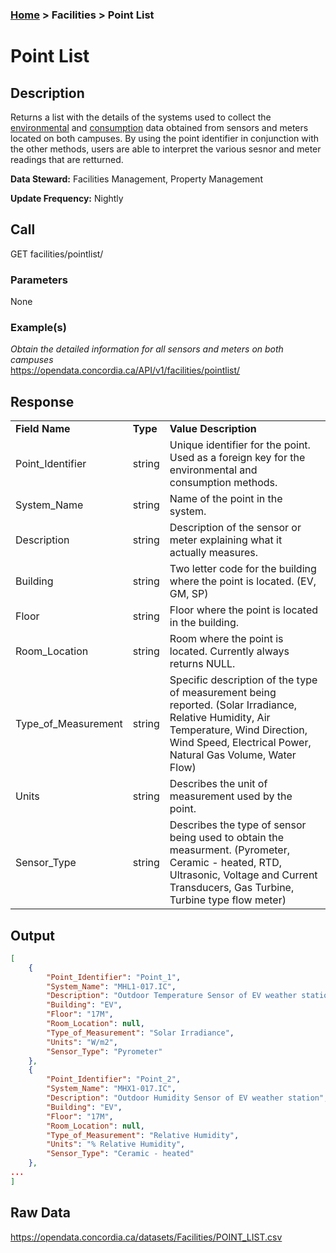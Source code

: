 ### [Home](../../README.md) > Facilities > Point List

# Point List


## Description
Returns a list with the details of the systems used to collect the [environmental](./environmental.md) and [consumption](./consumption.md) data obtained from sensors and meters located on both campuses. By using the point identifier in conjunction with the other methods, users are able to interpret the various sesnor and meter readings that are retturned.

**Data Steward:** Facilities Management, Property Management

**Update Frequency:** Nightly

## Call
GET facilities/pointlist/

### Parameters
None

### Example(s)
*Obtain the detailed information for all sensors and meters on both campuses*<br/>
https://opendata.concordia.ca/API/v1/facilities/pointlist/

## Response
<table>
    <tr>
        <td><b>Field Name</b></td>
        <td><b>Type</b></td>
        <td><b>Value Description</b></td>
    </tr>
    <tr>
        <td>Point_Identifier</td>
        <td>string</td>
        <td>Unique identifier for the point. Used as a foreign key for the environmental and consumption methods.</td>
    </tr>
    <tr>
        <td>System_Name</td>
        <td>string</td>
        <td>Name of the point in the system.</td>
    </tr>
    <tr>
        <td>Description</td>
        <td>string</td>
        <td>Description of the sensor or meter explaining what it actually measures.</td>
    </tr>
    <tr>
        <td>Building</td>
        <td>string</td>
        <td>Two letter code for the building where the point is located. (EV, GM, SP)</td>
    </tr>
    <tr>
        <td>Floor</td>
        <td>string</td>
        <td>Floor where the point is located in the building.</td>
    </tr>
    <tr>
        <td>Room_Location</td>
        <td>string</td>
        <td>Room where the point is located.  Currently always returns NULL.</td>
    </tr>
    <tr>
        <td>Type_of_Measurement</td>
        <td>string</td>
        <td>Specific description of the type of measurement being reported. (Solar Irradiance, Relative Humidity, Air Temperature, Wind Direction, Wind Speed, Electrical Power, Natural Gas Volume, Water Flow)</td>
    </tr>
    <tr>
        <td>Units</td>
        <td>string</td>
        <td>Describes the unit of measurement used by the point.</td>
    </tr>
    <tr>
        <td>Sensor_Type</td>
        <td>string</td>
        <td>Describes the type of sensor being used to obtain the measurment. (Pyrometer, Ceramic - heated, RTD, Ultrasonic, Voltage and Current Transducers, Gas Turbine, Turbine type flow meter)</td>
    </tr>
</table>

## Output
```JSON
[
    {
        "Point_Identifier": "Point_1",
        "System_Name": "MHL1-017.IC",
        "Description": "Outdoor Temperature Sensor of EV weather station",
        "Building": "EV",
        "Floor": "17M",
        "Room_Location": null,
        "Type_of_Measurement": "Solar Irradiance",
        "Units": "W/m2",
        "Sensor_Type": "Pyrometer"
    },
    {
        "Point_Identifier": "Point_2",
        "System_Name": "MHX1-017.IC",
        "Description": "Outdoor Humidity Sensor of EV weather station",
        "Building": "EV",
        "Floor": "17M",
        "Room_Location": null,
        "Type_of_Measurement": "Relative Humidity",
        "Units": "% Relative Humidity",
        "Sensor_Type": "Ceramic - heated"
    },
...
]
```

## Raw Data
https://opendata.concordia.ca/datasets/Facilities/POINT_LIST.csv
